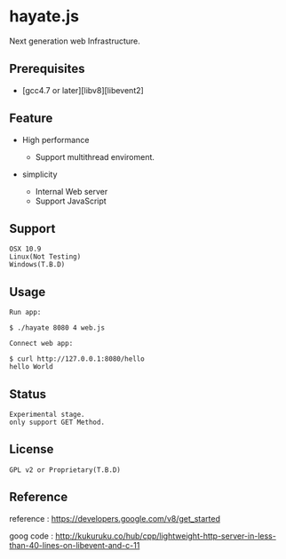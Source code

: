 # hayate.js  
Next generation web Infrastructure.

## Prerequisites

- [gcc4.7 or later][libv8][libevent2]

## Feature
* High performance
	- Support multithread enviroment.

* simplicity
 	- Internal Web server
  	- Support JavaScript

## Support
	OSX 10.9
	Linux(Not Testing)
	Windows(T.B.D)

## Usage
	Run app:
 	
	$ ./hayate 8080 4 web.js

	Connect web app:

	$ curl http://127.0.0.1:8080/hello
	hello World
	
## Status
	Experimental stage.
	only support GET Method.
	
## License
	GPL v2 or Proprietary(T.B.D)
	
## Reference
reference :	https://developers.google.com/v8/get_started

goog code :	http://kukuruku.co/hub/cpp/lightweight-http-server-in-less-than-40-lines-on-libevent-and-c-11
